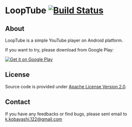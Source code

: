# LoopTube [![Build Status](https://secure.travis-ci.org/kskkbys/LoopTube.png)](http://travis-ci.org/kskkbys/LoopTube)

## About
LoopTube is a simple YouTube player on Android platform.

If you want to try, please download from Google Play:

[![Get it on Google Play](http://www.android.com/images/brand/get_it_on_play_logo_small.png)](http://play.google.com/store/apps/details?id=com.kskkbys.loop)

## License
Source code is provided under [Apache License Version 2.0](http://www.apache.org/licenses/LICENSE-2.0).

## Contact
If you have any feedbacks or find bugs, please sent email to k.kobayashi.122@gmail.com
